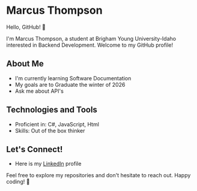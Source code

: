 
# Marcus Thompson

Hello, GitHub! 👋

I'm Marcus Thompson, a student at Brigham Young University-Idaho interested in Backend Development. Welcome to my GitHub profile!

## About Me

- I'm currently learning Software Documentation
- My goals are to Graduate the winter of 2026
- Ask me about API's

## Technologies and Tools

- Proficient in: C#, JavaScript, Html
- Skills: Out of the box thinker

## Let's Connect!

- Here is my [LinkedIn](https://www.linkedin.com/in/marcus-thompson-a14328329/) profile

Feel free to explore my repositories and don't hesitate to reach out. Happy coding! 🚀
